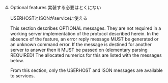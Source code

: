 4. Optional features
	実装する必要はとくにない

	USERHOSTとISONがserviceに使える

   This section describes OPTIONAL messages.  They are not required in a
   working server implementation of the protocol described herein.  In
   the absence of the feature, an error reply message MUST be generated
   or an unknown command error.  If the message is destined for another
   server to answer then it MUST be passed on (elementary parsing
   REQUIRED) The allocated numerics for this are listed with the
   messages below.

   From this section, only the USERHOST and ISON messages are available
   to services.